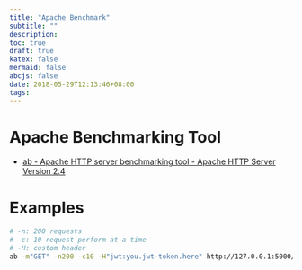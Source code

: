```yaml
---
title: "Apache Benchmark"
subtitle: ""
description:
toc: true
draft: true
katex: false
mermaid: false
abcjs: false
date: 2018-05-29T12:13:46+08:00
tags:
---
```


# Apache Benchmarking Tool
- [ab - Apache HTTP server benchmarking tool - Apache HTTP Server Version 2.4](https://httpd.apache.org/docs/2.4/programs/ab.html)


# Examples
```sh
# -n: 200 requests
# -c: 10 request perform at a time
# -H: custom header
ab -m"GET" -n200 -c10 -H"jwt:you.jwt-token.here" http://127.0.0.1:5000/your/link/to/api
```
